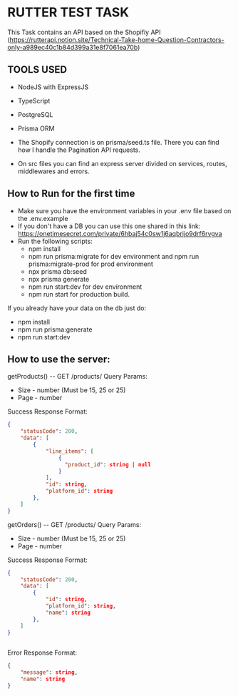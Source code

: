 # RUTTER TEST TASK

This Task contains an API based on the Shopifiy API (https://rutterapi.notion.site/Technical-Take-home-Question-Contractors-only-a989ec40c1b84d399a31e8f7061ea70b)

## TOOLS USED
  - NodeJS with ExpressJS
  - TypeScript
  - PostgreSQL
  - Prisma ORM

  - The Shopify connection is on prisma/seed.ts file. There you can find how I handle the Pagination API requests. 
  - On src files you can find an express server divided on services, routes, middlewares and errors.


## How to Run for the first time
- Make sure you have the environment variables in your .env file based on the .env.example 
- If you don't have a DB you can use this one shared in this link: https://onetimesecret.com/private/6hbaj54c0sw1j6aqbrijo9drf6rvgva
- Run the following scripts:
  - npm install
  - npm run prisma:migrate for dev environment and npm run prisma:migrate-prod for prod environment 
  - npx prisma db:seed
  - npx prisma generate
  - npm run start:dev for dev environment
  - npm run start for production build.

If you already have your data on the db just do:
 - npm install 
 - npm run prisma:generate
 - npm run start:dev

## How to use the server:

getProducts() -- GET /products/
Query Params: 
  - Size - number (Must be 15, 25 or 25)
  - Page - number

Success Response Format:
```JSON
{
    "statusCode": 200,
    "data": [
        {
            "line_items": [
                {
                  "product_id": string | null
                }
            ],
            "id": string,
            "platform_id": string
        },
    ]
}
```

getOrders() -- GET /products/
Query Params: 
  - Size - number (Must be 15, 25 or 25)
  - Page - number

Success Response Format:

```JSON
{
    "statusCode": 200,
    "data": [
        {
            "id": string,
            "platform_id": string,
            "name": string
        },
    ]
}  
    
```

Error Response Format:
```JSON
{
    "message": string,
    "name": string
}
```